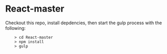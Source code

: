React-master
====
Checkout this repo, install depdencies, then start the gulp process with the following:

```
	> cd React-master
	> npm install
	> gulp
```

